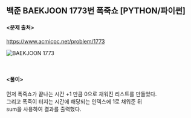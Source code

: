 ## 백준 BAEKJOON 1773번 폭죽쇼 [PYTHON/파이썬]

#### <문제 출처><br>
https://www.acmicpc.net/problem/1773

![BAEKJOON 1773](https://blog.kakaocdn.net/dn/biBhgl/btsyRWbrzD4/ptA0gBREOlAiRrlhDaEwX1/img.png)

<br>

#### <풀이><br>

먼저 폭죽쇼가 끝나는 시간 +1 만큼 0으로 채워진 리스트를 만들었다.  
그리고 폭죽이 터지는 시간에 해당되는 인덱스에 1로 채워준 뒤  
sum을 사용하여 결과를 출력했다.